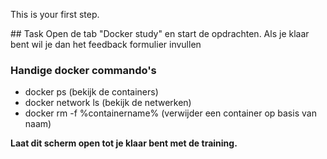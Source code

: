 This is your first step.

## Task
Open de tab "Docker study" en start de opdrachten. Als je klaar bent wil je dan het feedback formulier invullen 

### Handige docker commando's

* docker ps (bekijk de containers) 
* docker network ls (bekijk de netwerken)
* docker rm -f %containername% (verwijder een container op basis van naam)

**Laat dit scherm open tot je klaar bent met de training.**